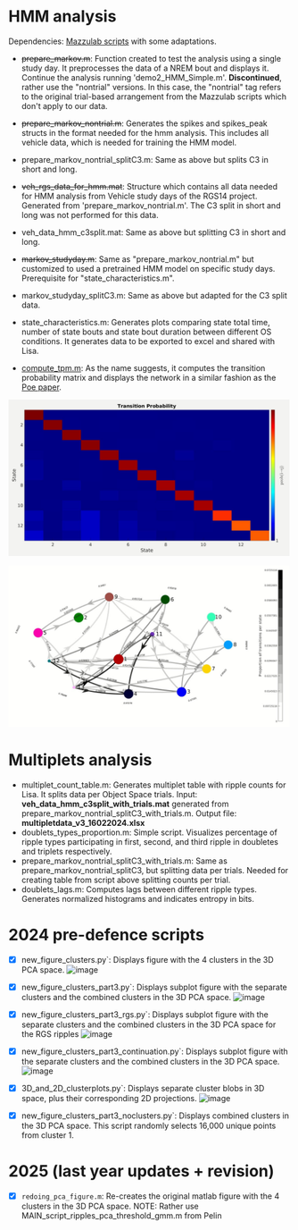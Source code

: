 # HMM analysis
Dependencies: [Mazzulab scripts](https://github.com/mazzulab/contamineuro_2019_spiking_net) with some adaptations.

- ~~prepare_markov.m~~: Function created to test the analysis using a single study day. It preprocesses the data of a NREM bout and displays it. Continue the analysis running 'demo2_HMM_Simple.m'. __Discontinued__, rather use the "nontrial" versions. In this case, the "nontrial" tag refers to the original trial-based arrangement from the Mazzulab scripts which don't apply to our data.  

- ~~prepare_markov_nontrial.m~~: Generates the spikes and spikes_peak structs in the format needed for the hmm analysis. This includes all vehicle data, which is needed for training the HMM model.
  
- prepare_markov_nontrial_splitC3.m: Same as above but splits C3 in short and long.
  
- ~~veh_rgs_data_for_hmm.mat~~: Structure which contains all data needed for HMM analysis from Vehicle study days of the RGS14 project. Generated from 'prepare_markov_nontrial.m'. The C3 split in short and long was not performed for this data. 

- veh_data_hmm_c3split.mat: Same as above but splitting C3 in short and long. 
  
- ~~markov_studyday.m~~: Same as "prepare_markov_nontrial.m" but customized to used a pretrained HMM model on specific study days. Prerequisite for "state_characteristics.m".
  
- markov_studyday_splitC3.m: Same as above but adapted for the C3 split data. 

- state_characteristics.m: Generates plots comparing state total time, number of state bouts and state bout duration between different OS conditions. It generates data to be exported to excel and shared with Lisa.
  
- [compute_tpm.m](https://github.com/genzellab/RGS14_clusters/blob/main/Adrian/compute_tpm.m): As the name suggests, it computes the transition probability matrix and displays the network in a similar fashion as the [Poe paper](https://doi.org/10.1073/pnas.212342711).  

<p align="center">
<img src="transition_prob.JPG" width="700">
</p>
<p align="center">
<img src="example_network.JPG" width="700">
</p>

# Multiplets analysis 
- multiplet_count_table.m: Generates multiplet table with ripple counts for Lisa. It splits data per Object Space trials. Input: __veh_data_hmm_c3split_with_trials.mat__ generated from prepare_markov_nontrial_splitC3_with_trials.m. Output file: __multipletdata_v3_16022024.xlsx__
- doublets_types_proportion.m: Simple script. Visualizes percentage of ripple types participating in first, second, and third ripple in doubletes and triplets respectively. 
- prepare_markov_nontrial_splitC3_with_trials.m: Same as prepare_markov_nontrial_splitC3, but splitting data per trials. Needed for creating table from script above splitting counts per trial.
- doublets_lags.m: Computes lags between different ripple types. Generates normalized histograms and indicates entropy in bits.
# 2024 pre-defence scripts
- [x] new_figure_clusters.py`: Displays figure with the 4 clusters in the 3D PCA space.
![image](https://github.com/user-attachments/assets/f7707355-9423-40f0-9fb1-5164217abac1)

- [x] new_figure_clusters_part3.py`: Displays subplot figure with the separate clusters and the combined clusters in the 3D PCA space.
![image](https://github.com/user-attachments/assets/3759c483-b107-419d-a47d-3e9a0e245b3e)

- [x] new_figure_clusters_part3_rgs.py`: Displays subplot figure with the separate clusters and the combined clusters in the 3D PCA space for the RGS ripples
![image](https://github.com/user-attachments/assets/c7b52de1-61e4-4f54-acbf-026f7ad74453)

- [x] new_figure_clusters_part3_continuation.py`: Displays subplot figure with the separate clusters and the combined clusters in the 3D PCA space.
![image](https://github.com/user-attachments/assets/b4f55f34-dd5d-4e7d-a11f-1db8183cc615)

- [x] 3D_and_2D_clusterplots.py`: Displays separate cluster blobs in 3D space, plus their corresponding 2D projections. 
![image](https://github.com/user-attachments/assets/71843f5d-b897-4748-aa97-8ca847b25b0d)

- [x] new_figure_clusters_part3_noclusters.py`: Displays combined clusters in the 3D PCA space. This script randomly selects 16,000 unique points from cluster 1.


# 2025 (last year updates + revision)

- [x] `redoing_pca_figure.m`: Re-creates the original matlab figure with the 4 clusters in the 3D PCA space. NOTE: Rather use MAIN_script_ripples_pca_threshold_gmm.m from Pelin

